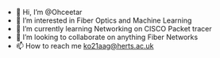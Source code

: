 - 👋 Hi, I’m @Ohceetar
- 👀 I’m interested in Fiber Optics and Machine Learning
- 🌱 I’m currently learning Networking on CISCO Packet tracer
- 💞️ I’m looking to collaborate on anything Fiber Networks
- 📫 How to reach me ko21aag@herts.ac.uk

<!---
Ohceetar/Ohceetar is a ✨ special ✨ repository because its `README.md` (this file) appears on your GitHub profile.
You can click the Preview link to take a look at your changes.
--->

